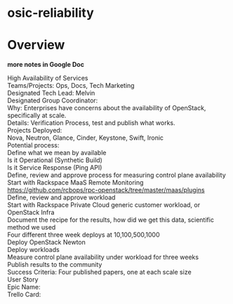 # osic-reliability
# Overview
__more notes in Google Doc__

High Availability of Services  
Teams/Projects: Ops, Docs, Tech Marketing  
Designated Tech Lead:  Melvin  
Designated Group Coordinator:  
Why: Enterprises have concerns about the availability of OpenStack, specifically at scale.  
Details: Verification Process, test and publish what works.   
Projects Deployed:   
Nova, Neutron, Glance, Cinder, Keystone, Swift, Ironic  
Potential process:  
Define what we mean by available  
Is it Operational (Synthetic Build)  
Is it Service Response (Ping API)  
Define, review and approve  process for measuring control plane availability  
Start with Rackspace MaaS Remote Monitoring  
https://github.com/rcbops/rpc-openstack/tree/master/maas/plugins  
Define, review and approve workload  
Start with Rackspace Private Cloud generic customer workload, or OpenStack Infra  
Document the recipe for the results, how did we get this data, scientific method we used  
Four different three week deploys at 10,100,500,1000  
Deploy OpenStack Newton  
Deploy workloads   
Measure control plane availability under workload for three weeks  
Publish results to the community  
Success Criteria: Four published papers, one at each scale size  
User Story  
Epic Name:  
Trello Card:  
